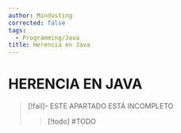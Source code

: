 ```yaml
---
author: Mindusting
corrected: false
tags:
  - Programming/Java
title: Herencia en Java
---
```


# HERENCIA EN JAVA

> [!fail]- ESTE APARTADO ESTÁ INCOMPLETO
> > [!todo] #TODO
